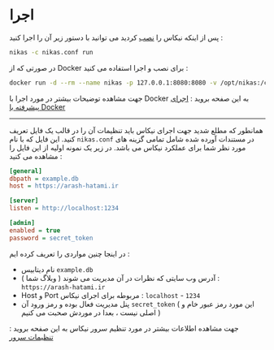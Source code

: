# اجرا

پس از اینکه نیکاس را [نصب](install.md) کردید می توانید با دستور زیر آن را اجرا کنید :

```bash
nikas -c nikas.conf run
```

در صورتی که از Docker برای نصب و اجرا استفاده می کنید :

```bash
docker run -d --rm --name nikas -p 127.0.0.1:8080:8080 -v /opt/nikas:/config -v /opt/nikas:/db nikasproject/server
```

جهت مشاهده توضیحات بیشتر در مورد اجرا با Docker به این صفحه بروید : [اجرای پیشرفته با Docker]()

---

همانطور که مطلع شدید جهت اجرای نیکاس باید تنظیمات آن را در قالب یک فایل تعریف کنید. این فایل که با نام `nikas.conf` در مستندات آورده شده شامل تمامی گزینه های مورد نظر شما برای عملکرد نیکاس می باشد. در زیر یک نمونه اولیه از این فایل را مشاهده می کنید :

```ini
[general]
dbpath = example.db
host = https://arash-hatami.ir

[server]
listen = http://localhost:1234

[admin]
enabled = true
password = secret_token
```

در اینجا چنین مواردی را تعریف کرده ایم :

- نام دیتابیس `example.db`
- آدرس وب سایتی که نظرات در آن مدیریت می شوند ( وبلاگ شما ) : `https://arash-hatami.ir`
- Host و Port مربوطه برای اجرای نیکاس : `localhost` - `1234`
- پنل مدیریت فعال بوده و رمز ورود آن `secret_token` ( این مورد رمز عبور خام و اصلی نیست ، بعدا در موردش صحبت می کنیم )

جهت مشاهده اطلاعات بیشتر در مورد تنظیم سرور نیکاس به این صفحه بروید : [تنظیمات سرور]()
